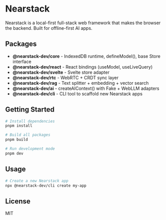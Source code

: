 # Nearstack

Nearstack is a local-first full-stack web framework that makes the browser the backend. Built for offline-first AI apps.

## Packages

- **@nearstack-dev/core** - IndexedDB runtime, defineModel(), base Store interface
- **@nearstack-dev/react** - React bindings (useModel, useLiveQuery)
- **@nearstack-dev/svelte** - Svelte store adapter
- **@nearstack-dev/rtc** - WebRTC + CRDT sync layer
- **@nearstack-dev/rag** - Text splitter + embedding + vector search
- **@nearstack-dev/ai** - createAIContext() with Fake + WebLLM adapters
- **@nearstack-dev/cli** - CLI tool to scaffold new Nearstack apps

## Getting Started

```bash
# Install dependencies
pnpm install

# Build all packages
pnpm build

# Run development mode
pnpm dev
```

## Usage

```bash
# Create a new Nearstack app
npx @nearstack-dev/cli create my-app
```

## License

MIT
